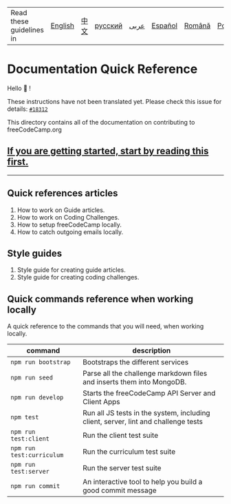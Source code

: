 <table>
    <tr>
        <td> Read these guidelines in </td>
        <td><a href="/docs/README.md"> English </a></td>
        <td><a href="/docs/chinese/README.md"> 中文 </a></td>
        <td><a href="README.md"> русский </a></td>
        <td><a href="/docs/arabic/README.md"> عربى </a></td>
        <td><a href="/docs/spanish/README.md"> Español </a></td>
        <td><a href="/docs/romanian/README.md"> Română </a></td>
        <td><a href="/docs/portuguese/README.md"> Português </a></td>
    </tr>
</table>

# Documentation Quick Reference

Hello 👋 !

These instructions have not been translated yet. Please check this issue for details: [`#18312`](https://github.com/freeCodeCamp/freeCodeCamp/issues/18312)

This directory contains all of the documentation on contributing to freeCodeCamp.org

## [If you are getting started, start by reading this first.](CONTRIBUTING.md)

---

## Quick references articles

1. How to work on Guide articles.
2. How to work on Coding Challenges.
3. How to setup freeCodeCamp locally.
4. How to catch outgoing emails locally.

## Style guides

1. Style guide for creating guide articles.
2. Style guide for creating coding challenges.

## Quick commands reference when working locally

A quick reference to the commands that you will need, when working locally.

| command | description |
| ------- | ----------- |
| `npm run bootstrap` | Bootstraps the different services |
| `npm run seed` | Parse all the challenge markdown files and inserts them into MongoDB. |
| `npm run develop` | Starts the freeCodeCamp API Server and Client Apps |
| `npm test` |  Run all JS tests in the system, including client, server, lint and challenge tests |
| `npm run test:client` | Run the client test suite |
| `npm run test:curriculum` | Run the curriculum test suite |
| `npm run test:server` | Run the server test suite |
| `npm run commit` | An interactive tool to help you build a good commit message |

